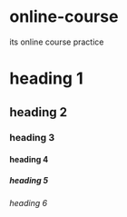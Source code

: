 # online-course
its online course practice
# heading 1
## heading 2
### heading 3
#### heading 4
##### heading 5
###### heading 6
